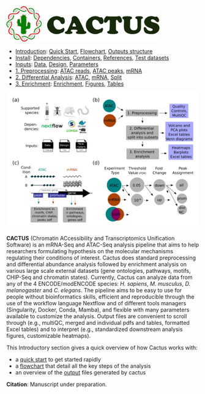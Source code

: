 
<img src="/docs/images/logo_cactus.png" width="400" />

* [Introduction](/README.md): [Quick Start](/docs/1_Intro/Quick_start.md), [Flowchart](/docs/1_Intro/Flowchart.md), [Outputs structure](/docs/1_Intro/Outputs_structure.md)
* [Install](/docs/2_Install/2_Install.md): [Dependencies](/docs/2_Install/Dependencies.md), [Containers](/docs/2_Install/Containers.md), [References](/docs/2_Install/References.md), [Test datasets](/docs/2_Install/Test_datasets.md)
* [Inputs](/docs/3_Inputs/3_Inputs.md): [Data](/docs/3_Inputs/Data.md), [Design](/docs/3_Inputs/Design.md), [Parameters](/docs/3_Inputs/Parameters.md)
* [1. Preprocessing](/docs/4_Prepro/4_Prepro.md): [ATAC reads](/docs/4_Prepro/ATAC_reads.md), [ATAC peaks](/docs/4_Prepro/ATAC_peaks.md), [mRNA](/docs/4_Prepro/mRNA.md)
* [2. Differential Analysis](/docs/5_DA/5_DA.md): [ATAC](/docs/5_DA/DA_ATAC.md), [mRNA](/docs/5_DA/DA_mRNA.md), [Split](/docs/5_DA/Split.md)
* [3. Enrichment](/docs/6_Enrich/6_Enrich.md): [Enrichment](/docs/6_Enrich/Enrichment.md), [Figures](/docs/6_Enrich/Figures.md), [Tables](/docs/6_Enrich/Tables.md)

[](END_OF_MENU)



![](/docs/images/figure_1.png "Introduction")

**CACTUS** (Chromatin ACcessibility and Transcriptomics Unification Software) is an mRNA-Seq and ATAC-Seq analysis pipeline that aims to help researchers formulating hypothesis on the molecular mechanisms regulating their conditions of interest. Cactus does standard preprocessing and differential abundance analysis followed by enrichment analysis on various large scale external datasets (gene ontologies, pathways, motifs, CHIP-Seq and chromatin states). Currently, Cactus can analyze data from any of the 4 ENCODE/modENCODE species: *H. sapiens*, *M. musculus*, *D. melanogaster* and *C. elegans*. The pipeline aims to be easy to use for people without bioinformatics skills, efficient and reproducible through the use of the workflow language Nextflow and of different tools managers (Singularity, Docker, Conda, Mamba), and flexible with many parameters available to customize the analysis. Output files are convenient to scroll through (e.g., multiQC, merged and individual pdfs and tables, formatted Excel tables) and to interpret (e.g., standardized downstream analysis figures, customizable heatmaps).

This Introductory section gives a quick overview of how Cactus works with:
 - a [quick start](/docs/1_Intro/Quick_start.md) to get started rapidly
 - a [flowchart](/docs/1_Intro/Flowchart.md) that detail all the key steps of the analysis
 - an overview of the [output](/docs/1_Intro/Outputs_structure.md) files generated by cactus 

 **Citation**: Manuscript under preparation.
